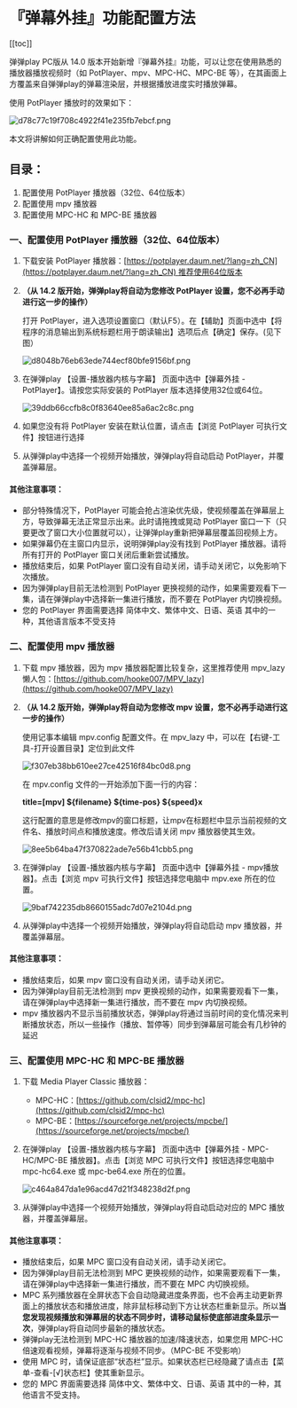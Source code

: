 # 『弹幕外挂』功能配置方法

[[toc]]

弹弹play PC版从 14.0 版本开始新增『弹幕外挂』功能，可以让您在使用熟悉的播放器播放视频时（如 PotPlayer、mpv、MPC-HC、MPC-BE 等），在其画面上方覆盖来自弹弹play的弹幕渲染层，并根据播放进度实时播放弹幕。

使用 PotPlayer 播放时的效果如下：

![d78c77c19f708c4922f41e235fb7ebcf.png](https://txc.gtimg.com/data/104929/2023/0702/d78c77c19f708c4922f41e235fb7ebcf.png)

本文将讲解如何正确配置使用此功能。

## 目录：

1. 配置使用 PotPlayer 播放器（32位、64位版本）
2. 配置使用 mpv 播放器
3. 配置使用 MPC-HC 和 MPC-BE 播放器

### 一、配置使用 PotPlayer 播放器（32位、64位版本）

1. 下载安装 PotPlayer 播放器：[https://potplayer.daum.net/?lang=zh_CN](https://potplayer.daum.net/?lang=zh_CN) 推荐使用64位版本

2. **（从 14.2 版开始，弹弹play将自动为您修改 PotPlayer 设置，您不必再手动进行这一步的操作）**

   打开 PotPlayer，进入选项设置窗口（默认F5）。在【辅助】页面中选中【将程序的消息输出到系统标题栏用于朗读输出】选项后点【确定】保存。(见下图）

   ![d8048b76eb63ede744ecf80bfe9156bf.png](https://txc.gtimg.com/data/104929/2023/0701/d8048b76eb63ede744ecf80bfe9156bf.png)

3. 在弹弹play 【设置-播放器内核与字幕】 页面中选中【弹幕外挂 - PotPlayer】。请按您实际安装的 PotPlayer 版本选择使用32位或64位。

   ![39ddb66ccfb8c0f83640ee85a6ac2c8c.png](https://txc.gtimg.com/data/104929/2023/1014/39ddb66ccfb8c0f83640ee85a6ac2c8c.png)

4. 如果您没有将 PotPlayer 安装在默认位置，请点击【浏览 PotPlayer 可执行文件】按钮进行选择

5. 从弹弹play中选择一个视频开始播放，弹弹play将自动启动 PotPlayer，并覆盖弹幕层。

#### 其他注意事项：

- 部分特殊情况下，PotPlayer 可能会抢占渲染优先级，使视频覆盖在弹幕层上方，导致弹幕无法正常显示出来。此时请拖拽或晃动 PotPlayer 窗口一下（只要更改了窗口大小位置就可以），让弹弹play重新把弹幕层覆盖回视频上方。
- 如果弹幕仍在主窗口内显示，说明弹弹play没有找到 PotPlayer 播放器。请将所有打开的 PotPlayer 窗口关闭后重新尝试播放。
- 播放结束后，如果 PotPlayer 窗口没有自动关闭，请手动关闭它，以免影响下次播放。
- 因为弹弹play目前无法检测到 PotPlayer 更换视频的动作，如果需要观看下一集，请在弹弹play中选择新一集进行播放，而不要在 PotPlayer 内切换视频。
- 您的 PotPlayer 界面需要选择 简体中文、繁体中文、日语、英语 其中的一种，其他语言版本不受支持

### 二、配置使用 mpv 播放器

1. 下载 mpv 播放器，因为 mpv 播放器配置比较复杂，这里推荐使用 mpv_lazy 懒人包：[https://github.com/hooke007/MPV_lazy](https://github.com/hooke007/MPV_lazy)

2. **（从 14.2 版开始，弹弹play将自动为您修改 mpv 设置，您不必再手动进行这一步的操作）**

   使用记事本编辑 mpv.config 配置文件。在 mpv_lazy 中，可以在【右键-工具-打开设置目录】定位到此文件

   ![f307eb38bb610ee27ce42516f84bc0d8.png](https://txc.gtimg.com/data/104929/2023/0702/f307eb38bb610ee27ce42516f84bc0d8.png)

   在 mpv.config 文件的一开始添加下面一行的内容：

   **title=[mpv] ${filename} ${time-pos} ${speed}x**

   这行配置的意思是修改mpv的窗口标题，让mpv在标题栏中显示当前视频的文件名、播放时间点和播放速度。修改后请关闭 mpv 播放器使其生效。

   ![8ee5b64ba47f370822ade7e56b41cbb5.png](https://txc.gtimg.com/data/104929/2023/0915/8ee5b64ba47f370822ade7e56b41cbb5.png)

3. 在弹弹play 【设置-播放器内核与字幕】 页面中选中【弹幕外挂 - mpv播放器】。点击【浏览 mpv 可执行文件】按钮选择您电脑中 mpv.exe 所在的位置。

   ![9baf742235db8660155adc7d07e2104d.png](https://txc.gtimg.com/data/104929/2023/0702/9baf742235db8660155adc7d07e2104d.png)

4. 从弹弹play中选择一个视频开始播放，弹弹play将自动启动 mpv 播放器，并覆盖弹幕层。

#### 其他注意事项：

- 播放结束后，如果 mpv 窗口没有自动关闭，请手动关闭它。
- 因为弹弹play目前无法检测到 mpv 更换视频的动作，如果需要观看下一集，请在弹弹play中选择新一集进行播放，而不要在 mpv 内切换视频。
- mpv 播放器内不显示当前播放状态，弹弹play将通过当前时间的变化情况来判断播放状态，所以一些操作（播放、暂停等）同步到弹幕层可能会有几秒钟的延迟

### 三、配置使用 MPC-HC 和 MPC-BE 播放器

1. 下载 Media Player Classic 播放器：
   - MPC-HC：[https://github.com/clsid2/mpc-hc](https://github.com/clsid2/mpc-hc)
   - MPC-BE：[https://sourceforge.net/projects/mpcbe/](https://sourceforge.net/projects/mpcbe/)

2. 在弹弹play 【设置-播放器内核与字幕】 页面中选中【弹幕外挂 - MPC-HC/MPC-BE 播放器】。点击【浏览 MPC 可执行文件】按钮选择您电脑中 mpc-hc64.exe 或 mpc-be64.exe 所在的位置。

   ![c464a847da1e96acd47d21f348238d2f.png](https://txc.gtimg.com/data/104929/2023/1014/c464a847da1e96acd47d21f348238d2f.png)

3. 从弹弹play中选择一个视频开始播放，弹弹play将自动启动对应的 MPC 播放器，并覆盖弹幕层。

#### 其他注意事项：

- 播放结束后，如果 MPC 窗口没有自动关闭，请手动关闭它。
- 因为弹弹play目前无法检测到 MPC 更换视频的动作，如果需要观看下一集，请在弹弹play中选择新一集进行播放，而不要在 MPC 内切换视频。
- MPC 系列播放器在全屏状态下会自动隐藏进度条界面，也不会再主动更新界面上的播放状态和播放进度，除非鼠标移动到下方让状态栏重新显示。所以**当您发现视频播放和弹幕层的状态不同步时，请移动鼠标使底部进度条显示一次**，弹弹play将自动同步最新的播放状态。
- 弹弹play无法检测到 MPC-HC 播放器的加速/降速状态，如果您用 MPC-HC 倍速观看视频，弹幕将逐渐与视频不同步。（MPC-BE 不受影响）
- 使用 MPC 时，请保证底部“状态栏”显示。如果状态栏已经隐藏了请点击【菜单-查看-[√]状态栏】使其重新显示。
- 您的 MPC 界面需要选择 简体中文、繁体中文、日语、英语 其中的一种，其他语言不受支持。

